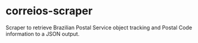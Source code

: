 # correios-scraper
Scraper to retrieve Brazilian Postal Service object tracking and Postal Code information to a JSON output.

